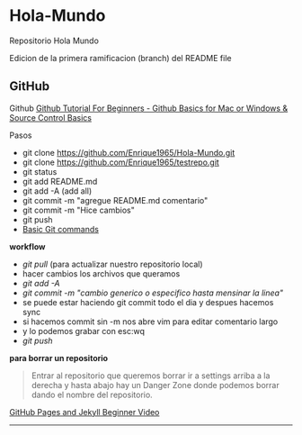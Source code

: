 # Hola-Mundo
Repositorio Hola Mundo

Edicion de la primera ramificacion (branch) del README file

## GitHub

Github
[Github Tutorial For Beginners - Github Basics for Mac or Windows & Source Control Basics][sa-1]

Pasos
* git clone https://github.com/Enrique1965/Hola-Mundo.git
* git clone https://github.com/Enrique1965/testrepo.git
* git status
* git add README.md
* git add -A (add all)
* git commit -m "agregue README.md comentario"
* git commit -m "Hice cambios"
* git push
* [Basic Git commands][sa-2]

**workflow**
* *git pull* (para actualizar nuestro repositorio local)
* hacer cambios los archivos que queramos
* *git add -A*
* *git commit -m "cambio generico o especifico hasta mensinar la linea"*
* se puede estar haciendo git commit todo el dia y despues hacemos sync
* si hacemos commit sin -m nos abre vim para editar comentario largo
* y lo podemos grabar con esc:wq
* *git push*

**para borrar un repositorio**
> Entrar al repositorio que queremos borrar
  ir a settings arriba a la derecha
  y hasta abajo hay un Danger Zone donde podemos borrar dando el
  nombre del repositorio.

[GitHub Pages and Jekyll Beginner Video][sa-3]

[sa-1]: https://www.youtube.com/watch?v=0fKg7e37bQE
[sa-2]: https://confluence.atlassian.com/bitbucketserver/basic-git-commands-776639767.html
[sa-3]: https://www.youtube.com/watch?v=nN6QuNqmAwk
---

